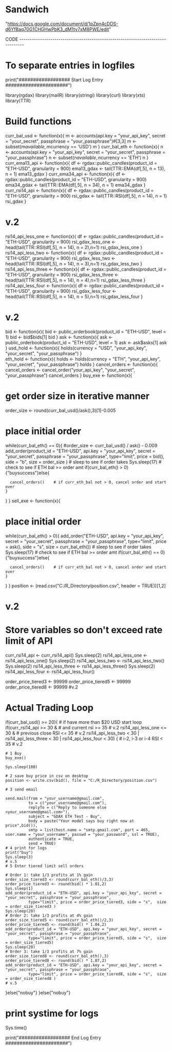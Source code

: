 # Sandwich
"https://docs.google.com/document/d/1pZpn4cDDS-d6YfBaq70G1CHGHwPbK3_dM1tv7xM8PWE/edit"

CODE --------------------------------------------------------------------------------

# To separate entries in logfiles
print("################## Start Log Entry ######################")

library(rgdax)
library(mailR)
library(stringi)
library(curl)
library(xts)
library(TTR)


# Build functions
curr_bal_usd <- function(x){
  m <-  accounts(api.key = "your_api_key", secret = "your_secret", passphrase = "your_passphrase")#[3,3]
  m <-  subset(m$available, m$currency == 'USD')
  m
}
curr_bal_eth <- function(x){
  n <- accounts(api.key = "your_api_key", secret = "your_secret", passphrase = "your_passphrase")
  n <- subset(n$available, n$currency == 'ETH')
  n
}
curr_ema13_api <- function(x){
  df <- rgdax::public_candles(product_id = "ETH-USD",
                              granularity = 900)
  ema13_gdax <- tail(TTR::EMA(df[,5],
                              n = 13),
                     n = 1)
  ema13_gdax
}
curr_ema34_api <- function(x){
  df <- rgdax::public_candles(product_id = "ETH-USD",
                              granularity = 900)
  ema34_gdax <- tail(TTR::EMA(df[,5],
                              n = 34),
                     n = 1)
  ema34_gdax
}
curr_rsi14_api <- function(x){
  df <- rgdax::public_candles(product_id = "ETH-USD",
                              granularity = 900)
  rsi_gdax <- tail(TTR::RSI(df[,5],
                            n = 14),
                   n = 1)
  rsi_gdax
}
# v.2
rsi14_api_less_one <- function(x){
  df <- rgdax::public_candles(product_id = "ETH-USD",
                              granularity = 900)
  rsi_gdax_less_one <- head(tail(TTR::RSI(df[,5],
                                          n = 14),
                                 n = 2),n=1)
  rsi_gdax_less_one
}
rsi14_api_less_two <- function(x){
  df <- rgdax::public_candles(product_id = "ETH-USD",
                              granularity = 900)
  rsi_gdax_less_two <- head(tail(TTR::RSI(df[,5],
                                          n = 14),
                                 n = 3),n=1)
  rsi_gdax_less_two
}
rsi14_api_less_three <- function(x){
  df <- rgdax::public_candles(product_id = "ETH-USD",
                              granularity = 900)
  rsi_gdax_less_three <- head(tail(TTR::RSI(df[,5],
                                            n = 14),
                                   n = 4),n=1)
  rsi_gdax_less_three
}
rsi14_api_less_four <- function(x){
  df <- rgdax::public_candles(product_id = "ETH-USD",
                              granularity = 900)
  rsi_gdax_less_four <- head(tail(TTR::RSI(df[,5],
                                           n = 14),
                                  n = 5),n=1)
  rsi_gdax_less_four
}
# v.2
bid <- function(x){
  bid <- public_orderbook(product_id = "ETH-USD", level = 1)
  bid <- bid$bids[1]
  bid
}
ask <- function(x){
  ask <- public_orderbook(product_id = "ETH-USD", level = 1)
  ask <- ask$asks[1]
  ask
}
usd_hold <- function(x){
  holds(currency = "USD", "your_api_key", "your_secret", "your_passphrase")
}  
eth_hold <- function(x){
  holds <- holds(currency = "ETH", "your_api_key", "your_secret", "your_passphrase")
  holds
}
cancel_orders <- function(x){
  cancel_orders <- cancel_order("your_api_key", "your_secret", "your_passphrase")
  cancel_orders
}
buy_exe <- function(x){
  # get order size in iterative manner
  order_size <- round(curr_bal_usd()/ask(),3)[1]-0.005
  # place initial order
  while(curr_bal_eth() == 0){
    #order_size <- curr_bal_usd() / ask() - 0.009
    add_order(product_id = "ETH-USD", api.key = "your_api_key", secret = "your_secret", passphrase = "your_passphrase",
              type="limit", price = bid(), side = "b",  size = order_size )
    # sleep to see if order takes
    Sys.sleep(17)
    # check to see if ETH bal >= order amt
    if(curr_bal_eth() > 0){"buysuccess"}else{
      
      cancel_orders()    # if curr_eth_bal not > 0, cancel order and start over 
    }
  }
}
sell_exe <- function(x){
  # place initial order
  while(curr_bal_eth() > 0){
    add_order("ETH-USD", api.key = "your_api_key", secret = "your_secret", passphrase = "your_passphrase",
              type="limit", price = ask(), side = "s",  size = curr_bal_eth())
    # sleep to see if order takes
    Sys.sleep(17)
    # check to see if ETH bal >= order amt
    if(curr_bal_eth() == 0){"buysuccess"}else{
      
      cancel_orders()    # if curr_eth_bal not > 0, cancel order and start over
    }
  }
}
position <- (read.csv("C:/R_Directory/position.csv", header = TRUE))[1,2]

# v.2
# Store variables so don't exceed rate limit of API
curr_rsi14_api <- curr_rsi14_api()
Sys.sleep(2)
rsi14_api_less_one <- rsi14_api_less_one()
Sys.sleep(2)
rsi14_api_less_two <- rsi14_api_less_two()
Sys.sleep(2)
rsi14_api_less_three <- rsi14_api_less_three()
Sys.sleep(2)
rsi14_api_less_four <- rsi14_api_less_four()

order_price_tiered3 <- 99999
order_price_tiered5 <- 99999
order_price_tiered8 <- 99999
#v.2

# Actual Trading Loop
if(curr_bal_usd() >= 20){    # if have more than $20 USD start loop
  if(curr_rsi14_api >= 30 &    # and current rsi >= 35  # v.2
     rsi14_api_less_one <= 30 &    # previous close RSI <= 35  # v.2
     rsi14_api_less_two < 30 | rsi14_api_less_three < 30 | rsi14_api_less_four < 30) {    # i-2, i-3 or i-4 RSI < 35  # v.2
    
    # 1 Buy
    buy_exe()
    
    Sys.sleep(180)
    
    # 2 save buy price in csv on desktop
    position <- write.csv(bid(), file = "C:/R_Directory/position.csv")    
    
    # 3 send email
    
    send.mail(from = "your_username@gmail.com",
              to = c("your_username@gmail.com"),
              replyTo = c("Reply to someone else <your_username@gmail.com>"),
              subject = "GDAX ETH Test - Buy",
              body = paste("Your model says buy right now at price",bid()),
              smtp = list(host.name = "smtp.gmail.com", port = 465, user.name = "your_username", passwd = "your_password", ssl = TRUE),
              authenticate = TRUE,
              send = TRUE)
    # 4 print for logs
    print("buy")
    Sys.sleep(3)
    # v.5
    # 5 Enter tiered limit sell orders
    
    # Order 1: take 1/3 profits at 1% gain
    order_size_tiered3 <- round(curr_bal_eth()/3,3)
    order_price_tiered3 <- round(bid() * 1.01,2)
    Sys.sleep(1)
    add_order(product_id = "ETH-USD", api.key = "your_api_key", secret = "your_secret", passphrase = "your_passphrase",
              type="limit", price = order_price_tiered3, side = "s",  size = order_size_tiered3 )
    Sys.sleep(20)
    # Order 2: take 1/3 profits at 4% gain
    order_size_tiered5 <- round(curr_bal_eth()/2,3)
    order_price_tiered5 <- round(bid() * 1.04,2)
    add_order(product_id = "ETH-USD", api.key = "your_api_key", secret = "your_secret", passphrase = "your_passphrase",
              type="limit", price = order_price_tiered5, side = "s",  size = order_size_tiered5)
    Sys.sleep(20)
    # Order 3: take 1/3 profits at 7% gain
    order_size_tiered8 <- round(curr_bal_eth(),3)
    order_price_tiered8 <- round(bid() * 1.07,2)
    add_order(product_id = "ETH-USD", api.key = "your_api_key", secret = "your_secret", passphrase = "your_passphrase",
              type="limit", price = order_price_tiered8, side = "s",  size = order_size_tiered8 )
    # v.5
  }else{"nobuy"}
}else{"nobuy"}


# print systime for logs
Sys.time()

print("################## End Log Entry ######################")


